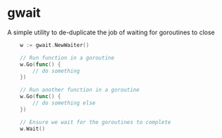 # gwait
A simple utility to de-duplicate the job of waiting for goroutines to close

```go
	w := gwait.NewWaiter()

	// Run function in a goroutine
	w.Go(func() {
		// do something
	})

	// Run another function in a goroutine
	w.Go(func() {
		// do something else
	})

	// Ensure we wait for the goroutines to complete
	w.Wait()
```
